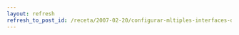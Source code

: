 ```yaml
---
layout: refresh
refresh_to_post_id: /receta/2007-02-20/configurar-mltiples-interfaces-de-red
---
```

